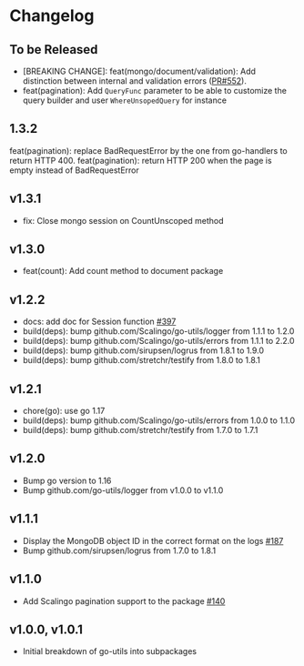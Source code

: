 # Changelog

## To be Released

* [BREAKING CHANGE]: feat(mongo/document/validation): Add distinction between internal and validation errors ([PR#552](https://github.com/Scalingo/go-utils/pull/552)).
* feat(pagination): Add `QueryFunc` parameter to be able to customize the query builder and user `WhereUnsopedQuery` for instance

## 1.3.2

feat(pagination): replace BadRequestError by the one from go-handlers to return HTTP 400.
feat(pagination): return HTTP 200 when the page is empty instead of BadRequestError

## v1.3.1

* fix: Close mongo session on CountUnscoped method

## v1.3.0

* feat(count): Add count method to document package

## v1.2.2

* docs: add doc for Session function [#397](https://github.com/Scalingo/go-utils/pull/397)
* build(deps): bump github.com/Scalingo/go-utils/logger from 1.1.1 to 1.2.0
* build(deps): bump github.com/Scalingo/go-utils/errors from 1.1.1 to 2.2.0
* build(deps): bump github.com/sirupsen/logrus from 1.8.1 to 1.9.0
* build(deps): bump github.com/stretchr/testify from 1.8.0 to 1.8.1

## v1.2.1

* chore(go): use go 1.17
* build(deps): bump github.com/Scalingo/go-utils/errors from 1.0.0 to 1.1.0
* build(deps): bump github.com/stretchr/testify from 1.7.0 to 1.7.1

## v1.2.0

* Bump go version to 1.16
* Bump github.com/go-utils/logger from v1.0.0 to v1.1.0

## v1.1.1

* Display the MongoDB object ID in the correct format on the logs [#187](https://github.com/Scalingo/go-utils/pull/187)
* Bump github.com/sirupsen/logrus from 1.7.0 to 1.8.1

## v1.1.0

* Add Scalingo pagination support to the package [#140](https://github.com/Scalingo/go-utils/pull/140)

## v1.0.0, v1.0.1

* Initial breakdown of go-utils into subpackages
